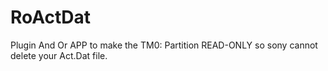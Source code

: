 # RoActDat
Plugin And Or APP to make the TM0: Partition READ-ONLY so sony cannot delete your Act.Dat file.
